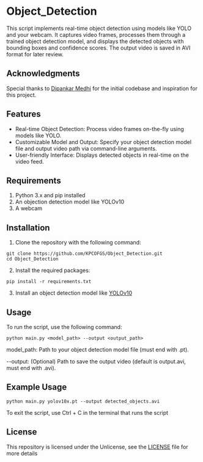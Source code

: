 # Object_Detection

This script implements real-time object detection using models like YOLO and your webcam. It captures video frames, processes them through a trained object detection model, and displays the detected objects with bounding boxes and confidence scores. The output video is saved in AVI format for later review.

## Acknowledgments

Special thanks to [Dipankar Medhi](https://dipankarmedh1.medium.com/real-time-object-detection-with-yolo-and-webcam-enhancing-your-computer-vision-skills-861b97c78993) for the initial codebase and inspiration for this project.

## Features
* Real-time Object Detection: Process video frames on-the-fly using models like YOLO.
* Customizable Model and Output: Specify your object detection model file and output video path via command-line arguments.
* User-friendly Interface: Displays detected objects in real-time on the video feed.

## Requirements
1. Python 3.x and pip installed
2. An objection detection model like YOLOv10
3. A webcam

## Installation

1. Clone the repository with the following command:
```
git clone https://github.com/KPCOFGS/Object_Detection.git
cd Object_Detection
```
2. Install the required packages:
```
pip install -r requirements.txt
```
3. Install an object detection model like [YOLOv10](https://docs.ultralytics.com/models/yolov10/#how-can-i-get-started-with-running-inference-using-yolov10)

## Usage

To run the script, use the following command:
```
python main.py <model_path> --output <output_path>
```
model_path: Path to your object detection model file (must end with .pt).

--output: (Optional) Path to save the output video (default is output.avi, must end with .avi).

## Example Usage
```
python main.py yolov10x.pt --output detected_objects.avi
```
To exit the script, use Ctrl + C in the terminal that runs the script

## License

This repository is licensed under the Unlicense, see the [LICENSE](LICENSE) file for more details
